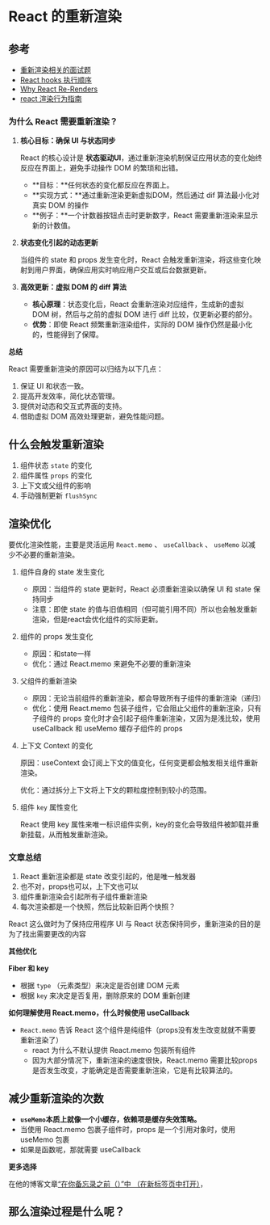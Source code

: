 # React 的重新渲染

## 参考

- [重新渲染相关的面试题](https://bigfrontend.dev/react-quiz)
- [React hooks 执行顺序](https://julesblom.com/writing/react-hook-component-timeline)
- [Why React Re-Renders](https://www.joshwcomeau.com/react/why-react-re-renders/)
- [react 渲染行为指南](https://blog.isquaredsoftware.com/2020/05/blogged-answers-a-mostly-complete-guide-to-react-rendering-behavior/#standard-render-behavior)

### 为什么 React 需要重新渲染？

1. **核心目标：确保 UI 与状态同步**
    
    React 的核心设计是 **状态驱动UI**，通过重新渲染机制保证应用状态的变化始终反应在界面上，避免手动操作 DOM 的繁琐和出错。
    
    - **目标：**任何状态的变化都反应在界面上。
    - **实现方式：**通过重新渲染更新虚拟DOM，然后通过 dif 算法最小化对真实 DOM 的操作
    - **例子：**一个计数器按钮点击时更新数字，React 需要重新渲染来显示新的计数值。
2. **状态变化引起的动态更新**
    
    当组件的 state 和 props 发生变化时，React 会触发重新渲染，将这些变化映射到用户界面，确保应用实时响应用户交互或后台数据更新。
    
3. **高效更新：虚拟 DOM 的 diff 算法**
    - **核心原理**：状态变化后，React 会重新渲染对应组件，生成新的虚拟 DOM 树，然后与之前的虚拟 DOM 进行 diff 比较，仅更新必要的部分。
    - **优势**：即使 React 频繁重新渲染组件，实际的 DOM 操作仍然是最小化的，性能得到了保障。

**总结**

React 需要重新渲染的原因可以归结为以下几点：

1. 保证 UI 和状态一致。
2. 提高开发效率，简化状态管理。
3. 提供对动态和交互式界面的支持。
4. 借助虚拟 DOM 高效处理更新，避免性能问题。

## 什么会触发重新渲染

1. 组件状态 `state` 的变化
2. 组件属性 `props` 的变化
3. 上下文或父组件的影响
4. 手动强制更新 `flushSync`

## 渲染优化

要优化渲染性能，主要是灵活运用 `React.memo` 、 `useCallback` 、 `useMemo` 以减少不必要的重新渲染。

1. 组件自身的 state 发生变化
    - 原因：当组件的 state 更新时，React 必须重新渲染以确保 UI 和 state 保持同步
    - 注意：即使 state 的值与旧值相同（但可能引用不同）所以也会触发重新渲染，但是react会优化组件的实际更新。
2. 组件的 props 发生变化
    - 原因：和state一样
    - 优化：通过 React.memo 来避免不必要的重新渲染
3. 父组件的重新渲染
    - 原因：无论当前组件的重新渲染，都会导致所有子组件的重新渲染（递归）
    - 优化：使用 React.memo 包装子组件，它会阻止父组件的重新渲染，只有子组件的 props 变化时才会引起子组件重新渲染，又因为是浅比较，使用 useCallback 和 useMemo 缓存子组件的 props
4. 上下文 Context 的变化
    
    原因：useContext 会订阅上下文的值变化，任何变更都会触发相关组件重新渲染。
    
    优化：通过拆分上下文将上下文的颗粒度控制到较小的范围。
    
5. 组件 `key` 属性变化
    
    React 使用 key 属性来唯一标识组件实例，key的变化会导致组件被卸载并重新挂载，从而触发重新渲染。
    

### 文章总结

1. React 重新渲染都是 state 改变引起的，他是唯一触发器
2. 也不对，props也可以，上下文也可以
3. 组件重新渲染会引起所有子组件重新渲染
4. 每次渲染都是一个快照，然后比较新旧两个快照？

React 这么做时为了保持应用程序 UI 与 React 状态保持同步，重新渲染的目的是为了找出需要更改的内容

**其他优化**

**Fiber 和 key**

- 根据 `type` （元素类型）来决定是否创建 DOM 元素
- 根据 `key` 来决定是否复用，删除原来的 DOM 重新创建

**如何理解使用 React.memo，什么时候使用 useCallback**

- `React.memo` 告诉 React 这个组件是纯组件（props没有发生改变就就不需要重新渲染了）
    - react 为什么不默认提供 React.memo 包装所有组件
    - 因为大部分情况下，重新渲染的速度很快，React.memo 需要比较props是否发生改变，才能确定是否需要重新渲染，它是有比较算法的。

## 减少重新渲染的次数

- **`useMemo`本质上就像一个小缓存，依赖项是缓存失效策略。**
- 当使用 React.memo 包裹子组件时，props 是一个引用对象时，使用 useMemo 包裹
- 如果是函数呢，那就需要 useCallback

**更多选择**

在他的博客文章[“在你备忘录之前（）”中 （在新标签页中打开）](https://overreacted.io/before-you-memo/)，

## 那么渲染过程是什么呢？